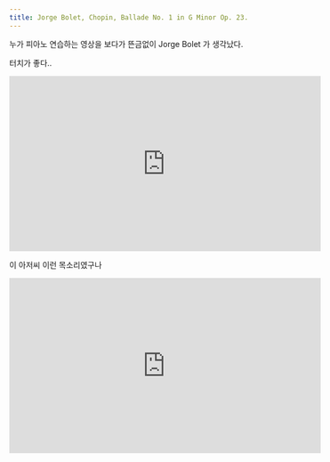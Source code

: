 ```yaml
---
title: Jorge Bolet, Chopin, Ballade No. 1 in G Minor Op. 23.
---
```


누가 피아노 연습하는 영상을 보다가 뜬금없이 Jorge Bolet 가 생각났다.

터치가 좋다..
<iframe width="560" height="315" src="https://www.youtube.com/embed/UUpUK9nRPA4" frameborder="0" allowfullscreen></iframe>


이 아저씨 이런 목소리였구나
<iframe width="560" height="315" src="https://www.youtube.com/embed/yAHvLhKlCW0" frameborder="0" allowfullscreen></iframe>
